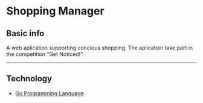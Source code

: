 # Shopping Manager

## Basic info

A web aplication supporting concious shopping. The aplication take part in the competition "Get Noticed!“.

***

## Technology

- [Go Programming Language](https://golang.org/)
